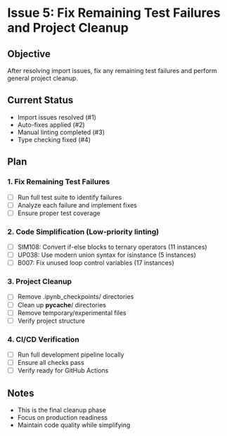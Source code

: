 # Issue 5: Fix Remaining Test Failures and Project Cleanup

## Objective
After resolving import issues, fix any remaining test failures and perform general project cleanup.

## Current Status
- Import issues resolved (#1)
- Auto-fixes applied (#2)
- Manual linting completed (#3)
- Type checking fixed (#4)

## Plan

### 1. Fix Remaining Test Failures
- [ ] Run full test suite to identify failures
- [ ] Analyze each failure and implement fixes
- [ ] Ensure proper test coverage

### 2. Code Simplification (Low-priority linting)
- [ ] SIM108: Convert if-else blocks to ternary operators (11 instances)
- [ ] UP038: Use modern union syntax for isinstance (5 instances)
- [ ] B007: Fix unused loop control variables (17 instances)

### 3. Project Cleanup
- [ ] Remove .ipynb_checkpoints/ directories
- [ ] Clean up __pycache__/ directories
- [ ] Remove temporary/experimental files
- [ ] Verify project structure

### 4. CI/CD Verification
- [ ] Run full development pipeline locally
- [ ] Ensure all checks pass
- [ ] Verify ready for GitHub Actions

## Notes
- This is the final cleanup phase
- Focus on production readiness
- Maintain code quality while simplifying